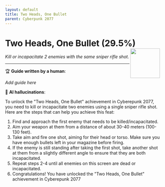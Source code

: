 ```yaml
---
layout: default
title: Two Heads, One Bullet
parent: Cyberpunk 2077
---
```


# Two Heads, One Bullet (29.5%) <img align="right" src="https://cdn.cloudflare.steamstatic.com/steamcommunity/public/images/apps/1091500/26d6c25c2ca7e5877b26347fc05f5eb2dd504bbf.jpg" width="96" height="96">

_Kill or incapacitate 2 enemies with the same sniper rifle shot._

***

:trophy: **Guide written by a human**:

_Add guide here_

:robot: **AI hallucinations**:

To unlock the "Two Heads, One Bullet" achievement in Cyberepunk 2077, you need to kill or incapacitate two enemies using a single sniper rifle shot. Here are the steps that can help you achieve this feat:
1. Find and approach the first enemy that needs to be killed/incapacitated.
2. Aim your weapon at them from a distance of about 30-40 meters (100-130 feet).
3. Take aim and fire one shot, aiming for their head or torso. Make sure you have enough bullets left in your magazine before firing.
4. If the enemy is still standing after taking the first shot, take another shot at them from a slightly different angle to ensure that they are both incapacitated.
5. Repeat steps 2-4 until all enemies on this screen are dead or incapacitated. 
6. Congratulations! You have unlocked the "Two Heads, One Bullet" achievement in Cyberepunk 2077